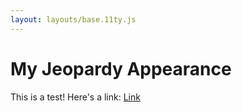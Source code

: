 ```yaml
---
layout: layouts/base.11ty.js
---
```


# My Jeopardy Appearance

This is a test! Here's a link: [Link](https://www.thisisyetanotherlink.com)
